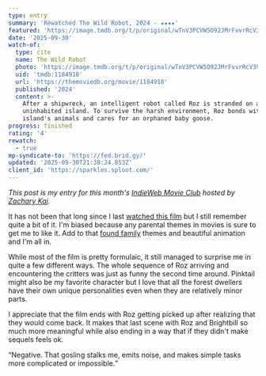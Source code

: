 ```yaml
---
type: entry
summary: 'Rewatched The Wild Robot, 2024 - ★★★★'
featured: 'https://image.tmdb.org/t/p/original/wTnV3PCVW5O92JMrFvvrRcV39RU.jpg'
date: '2025-09-30'
watch-of:
  type: cite
  name: The Wild Robot
  photo: 'https://image.tmdb.org/t/p/original/wTnV3PCVW5O92JMrFvvrRcV39RU.jpg'
  uid: 'tmdb:1184918'
  url: 'https://themoviedb.org/movie/1184918'
  published: '2024'
  content: >-
    After a shipwreck, an intelligent robot called Roz is stranded on an
    uninhabited island. To survive the harsh environment, Roz bonds with the
    island's animals and cares for an orphaned baby goose.
progress: finished
rating: '4'
rewatch:
  - true
mp-syndicate-to: 'https://fed.brid.gy/'
updated: '2025-09-30T21:38:24.853Z'
client_id: 'https://sparkles.sploot.com/'
---
```

*This post is my entry for this month's [IndieWeb Movie Club](https://indieweb.org/IndieWeb_Movie_Club) hosted by [Zachary Kai](https://zacharykai.net/notes/iwmsep25).*

It has not been that long since I last [watched this film](/watched/1733512008-the-wild-robot-2024/) but I still remember quite a bit of it. I'm biased because any parental themes in movies is sure to get me to like it. Add to that [found family](https://en.wikipedia.org/wiki/Chosen_family) themes and beautiful animation and I'm all in.

While most of the film is pretty formulaic, it still managed to surprise me in quite a few different ways. The whole sequence of Roz arriving and encountering the critters was just as funny the second time around. Pinktail might also be my favorite character but I love that all the forest dwellers have their own unique personalities even when they are relatively minor parts.

I appreciate that the film ends with Roz getting picked up after realizing that they would come back. It makes that last scene with Roz and Brightbill so much more meaningful while also ending in a way that if they didn't make sequels feels ok.

<q>Negative. That gosling stalks me, emits noise, and makes simple tasks more complicated or impossible.</q>

